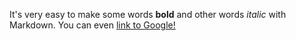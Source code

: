 

It's very easy to make some words **bold** and other words *italic* with Markdown. You can even [link to Google!](http://google.com)
